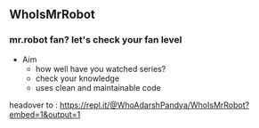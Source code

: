 ## WhoIsMrRobot

### mr.robot fan? let's check your fan level

- Aim
  - how well have you watched series?
  - check your knowledge
  - uses clean and maintainable code

headover to : https://repl.it/@WhoAdarshPandya/WhoIsMrRobot?embed=1&output=1